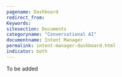 ```yaml
---
pagename: Dashboard
redirect_from:
Keywords:
sitesection: Documents
categoryname: "Conversational AI"
documentname: Intent Manager
permalink: intent-manager-dashboard.html
indicator: both
---
```


To be added